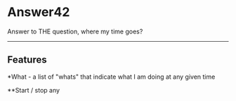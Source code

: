 # Answer42
Answer to THE question, where my time goes?

----
## Features

*What - a list of "whats" that indicate what I am doing at any given time

**Start / stop any 

